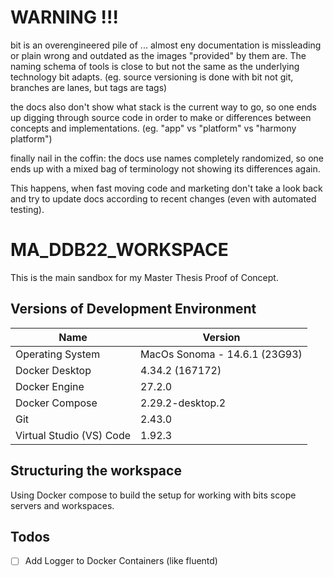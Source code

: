 # WARNING !!!
bit is an overengineered pile of ...
almost eny documentation is missleading or plain wrong and outdated as the images "provided" by them are.
The naming schema of tools is close to but not the same as the underlying technology bit adapts.
(eg. source versioning is done with bit not git, branches are lanes, but tags are tags)

the docs also don't show what stack is the current way to go, so one ends up digging through source code in order to make or differences between concepts and implementations.
(eg. "app" vs "platform" vs "harmony platform")

finally nail in the coffin: the docs use names completely randomized, so one ends up with a mixed bag of terminology not showing its differences again.

This happens, when fast moving code and marketing don't take a look back and try to update docs according to recent changes (even with automated testing).



# MA_DDB22_WORKSPACE
This is the main sandbox for my Master Thesis Proof of Concept.

## Versions of Development Environment
| Name                       | Version                         |
|-------------------------   |-----------------------------    |
| Operating System           | MacOs Sonoma - 14.6.1 (23G93)   |
| Docker Desktop             | 4.34.2 (167172)                 |
| Docker Engine              | 27.2.0                          |
| Docker Compose             | 2.29.2-desktop.2                |
| Git                        | 2.43.0                          |
| Virtual Studio (VS) Code   | 1.92.3                          |

## Structuring the workspace
Using Docker compose to build the setup for working with bits scope servers and workspaces.

## Todos
- [ ] Add Logger to Docker Containers (like fluentd)